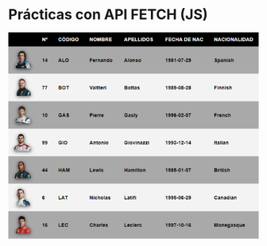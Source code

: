 <h1>Prácticas con API FETCH (JS)</h1>

<img src="https://github.com/santimb96/fetchPractices/blob/master/src/f1/img/plantillaF1.png"/>
